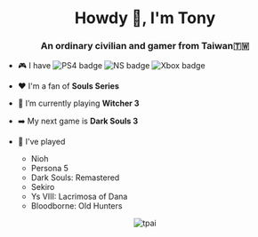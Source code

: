 <h1 align="center">Howdy 👋, I'm Tony</h1>
<h3 align="center">An ordinary civilian and gamer from Taiwan🇹🇼</h3>

- 🎮 I have ![PS4 badge](https://img.shields.io/badge/PlayStation4-yes-green.svg)
![NS badge](https://img.shields.io/badge/Nintendo%20Switch-yes-green.svg)
![Xbox badge](https://img.shields.io/badge/Xbox-no-red.svg)

- ❤️ I'm a fan of **Souls Series**

- 👀 I’m currently playing **Witcher 3**

- ➡️ My next game is **Dark Souls 3**

- 🏰 I've played
  - Nioh
  - Persona 5
  - Dark Souls: Remastered
  - Sekiro
  - Ys VIII: Lacrimosa of Dana
  - Bloodborne: Old Hunters
  
<p align="center"> <img src="https://github-readme-stats.vercel.app/api?username=tpai&show_icons=true" alt="tpai" /> </p>
